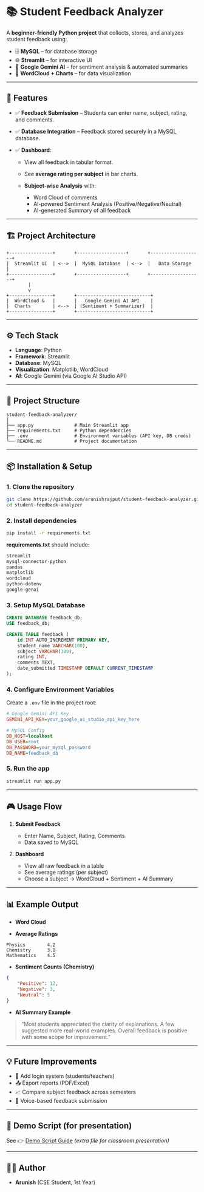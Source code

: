 # 📚 Student Feedback Analyzer

A **beginner-friendly Python project** that collects, stores, and analyzes student feedback using:

-   🗄️ **MySQL** – for database storage
-   🌐 **Streamlit** – for interactive UI
-   🤖 **Google Gemini AI** – for sentiment analysis & automated summaries
-   🎨 **WordCloud + Charts** – for data visualization

---

## 🚀 Features

-   ✅ **Feedback Submission** – Students can enter name, subject, rating, and comments.
-   ✅ **Database Integration** – Feedback stored securely in a MySQL database.
-   ✅ **Dashboard**:

    -   View all feedback in tabular format.
    -   See **average rating per subject** in bar charts.
    -   **Subject-wise Analysis** with:

        -   Word Cloud of comments
        -   AI-powered Sentiment Analysis (Positive/Negative/Neutral)
        -   AI-generated Summary of all feedback

---

## 🏗️ Project Architecture

```text
+----------------+       +------------------+       +-------------------+
|  Streamlit UI  | <-->  |  MySQL Database  | <-->  |   Data Storage    |
+----------------+       +------------------+       +-------------------+
        |
        v
+----------------+       +---------------------------+
|  WordCloud &   |       |   Google Gemini AI API    |
|  Charts        | <-->  | (Sentiment + Summarizer)  |
+----------------+       +---------------------------+
```

---

## ⚙️ Tech Stack

-   **Language**: Python
-   **Framework**: Streamlit
-   **Database**: MySQL
-   **Visualization**: Matplotlib, WordCloud
-   **AI**: Google Gemini (via Google AI Studio API)

---

## 📂 Project Structure

```
student-feedback-analyzer/
│
├── app.py               # Main Streamlit app
├── requirements.txt     # Python dependencies
├── .env                 # Environment variables (API key, DB creds)
└── README.md            # Project documentation
```

---

## 📦 Installation & Setup

### 1. Clone the repository

```bash
git clone https://github.com/arunishrajput/student-feedback-analyzer.git
cd student-feedback-analyzer
```

### 2. Install dependencies

```bash
pip install -r requirements.txt
```

**requirements.txt** should include:

```txt
streamlit
mysql-connector-python
pandas
matplotlib
wordcloud
python-dotenv
google-genai
```

### 3. Setup MySQL Database

```sql
CREATE DATABASE feedback_db;
USE feedback_db;

CREATE TABLE feedback (
    id INT AUTO_INCREMENT PRIMARY KEY,
    student_name VARCHAR(100),
    subject VARCHAR(100),
    rating INT,
    comments TEXT,
    date_submitted TIMESTAMP DEFAULT CURRENT_TIMESTAMP
);
```

### 4. Configure Environment Variables

Create a `.env` file in the project root:

```ini
# Google Gemini API Key
GEMINI_API_KEY=your_google_ai_studio_api_key_here

# MySQL Config
DB_HOST=localhost
DB_USER=root
DB_PASSWORD=your_mysql_password
DB_NAME=feedback_db
```

### 5. Run the app

```bash
streamlit run app.py
```

---

## 🎮 Usage Flow

1. **Submit Feedback**

    - Enter Name, Subject, Rating, Comments
    - Data saved to MySQL

2. **Dashboard**

    - View all raw feedback in a table
    - See average ratings (per subject)
    - Choose a subject → WordCloud + Sentiment + AI Summary

---

## 📊 Example Output

-   **Word Cloud**

-   **Average Ratings**

```text
Physics        4.2
Chemistry      3.8
Mathematics    4.5
```

-   **Sentiment Counts (Chemistry)**

```json
{
    "Positive": 12,
    "Negative": 3,
    "Neutral": 5
}
```

-   **AI Summary Example**

> “Most students appreciated the clarity of explanations.
> A few suggested more real-world examples.
> Overall feedback is positive with some scope for improvement.”

---

## 💡 Future Improvements

-   🔐 Add login system (students/teachers)
-   📤 Export reports (PDF/Excel)
-   📈 Compare subject feedback across semesters
-   🎤 Voice-based feedback submission

---

## 🎤 Demo Script (for presentation)

See 👉 [Demo Script Guide](./Demo.md) _(extra file for classroom presentation)_

---

## 👨‍💻 Author

-   **Arunish** (CSE Student, 1st Year)
